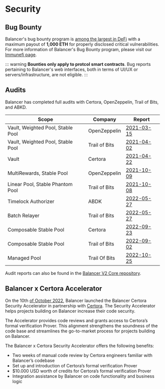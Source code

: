 # Security

## Bug Bounty

Balancer's bug bounty program is [among the largest in DeFi](https://immunefi.com/explore/?sort=reward%3Adesc) with a maximum payout of **1,000 ETH** for properly disclosed critical vulnerabilities. For more information of Balancer's Bug Bounty program, please visit our [Immunefi page](https://immunefi.com/bounty/balancer/).

::: warning
**Bounties only apply to protcol smart contracts**. Bug reports pertaining to Balancer's web interfaces, both in terms of UI/UX or servers/infrastructure, are not eligible.
:::

## Audits

Balancer has completed full audits with Certora, OpenZeppelin, Trail of Bits, and ABKD.

| Scope                             | Company       | Report                                                                                                              |
| --------------------------------- | ------------- | ------------------------------------------------------------------------------------------------------------------- |
| Vault, Weighted Pool, Stable Pool | OpenZeppelin  | [2021-03-15](https://github.com/balancer-labs/balancer-v2-monorepo/blob/master/audits/openzeppelin/2021-03-15.pdf)  |
| Vault, Weighted Pool, Stable Pool | Trail of Bits | [2021-04-02](https://github.com/balancer-labs/balancer-v2-monorepo/blob/master/audits/trail-of-bits/2021-04-02.pdf) |
| Vault                             | Certora       | [2021-04-22](https://github.com/balancer-labs/balancer-v2-monorepo/blob/master/audits/certora/2021-04-22.pdf)       |
| MultiRewards, Stable Pool         | OpenZeppelin  | [2021-10-09](https://github.com/balancer-labs/balancer-v2-monorepo/blob/master/audits/openzeppelin/2021-10-09.pdf)  |
| Linear Pool, Stable Phantom Pool  | Trail of Bits | [2021-10-08](https://github.com/balancer-labs/balancer-v2-monorepo/blob/master/audits/trail-of-bits/2021-10-08.pdf) |
| Timelock Authorizer               | ABDK          | [2022-05-27](https://github.com/balancer-labs/balancer-v2-monorepo/blob/master/audits/abdk/2022-05-27.pdf)          |
| Batch Relayer                     | Trail of Bits | [2022-05-27](https://github.com/balancer-labs/balancer-v2-monorepo/blob/master/audits/trail-of-bits/2022-05-27.pdf) |
| Composable Stable Pool            | Certora       | [2022-09-23](https://github.com/balancer-labs/balancer-v2-monorepo/blob/master/audits/certora/2022-09-23.pdf)       |
| Composable Stable Pool            | Trail of Bits | [2022-09-02](https://github.com/balancer-labs/balancer-v2-monorepo/blob/master/audits/trail-of-bits/2022-09-02.pdf) |
| Managed Pool                      | Trail Of Bits | [2022-10-25](https://github.com/balancer-labs/balancer-v2-monorepo/blob/master/audits/trail-of-bits/2022-10-25.pdf) |

Audit reports can also be found in the [Balancer V2 Core repository](https://github.com/balancer-labs/balancer-core-v2/tree/master/audits).

## Balancer x Certora Accelerator

On the 10th [of October 2022](https://medium.com/balancer-protocol/balancer-and-certora-launch-security-accelerator-420d3b839a37), Balancer launched the Balancer Certora Security Accelerator in partnership with [Certora](https://www.certora.com/). The Security Accelerator helps projects building on Balancer increase their code security.

The Accelerator provides code reviews and grants access to Certora’s formal verification Prover. This alignment strengthens the soundness of the code base and streamlines the go-to-market process for projects building on Balancer.

The Balancer x Certora Security Accelerator offers the following benefits:

- Two weeks of manual code review by Certora engineers familiar with Balancer’s codebase
- Set up and introduction of Certora’s formal verification Prover
- $10.000 USD worth of credits for Certora’s formal verification Prover
- Integration assistance by Balancer on code functionality and business logic
